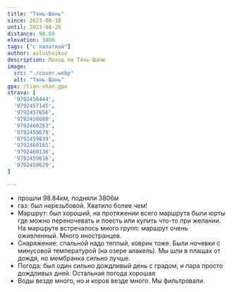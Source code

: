 ```yaml
---
title: "Тянь-Шань"
since: 2023-08-18
until: 2023-08-26
distance: 98.84
elevation: 3806
tags: ["с палаткой"]
author: aslushnikov
description: Поход по Тянь-Шаню
image:
  src: "./cover.webp"
  alt: "Тянь-Шань"
gpx: /tian-shan.gpx
strava: [
  '9792456444',
  '9792457145',
  '9792457656',
  '9792458680',
  '9792460263',
  '9792459676',
  '9792459839',
  '9792460165',
  '9792460136',
  '9792459616',
  '9792459629',
]

---
```


- прошли 98.84км, подняли 3806м
- газ: был нерезьбовой. Хватило более чем! 
- Маршрут: был хороший, на протяжении всего маршрута были юрты где можно переночевать и поесть или купить что-то при желании. На маршруте встречалось много групп: маршрут очень оживленный. Много иностранцев. 
- Снаряжение: спальной надо теплый, коврик тоже. Были ночевки с минусовой температурой (на озере алакель). Мы шли в плащах от дождя, но мембранка сильно лучше.
- Погода: был один сильно дождливый день с градом, и пара просто дождливых дней. Остальная погода хорошая
- Воды везде много, но и коров везде много. Мы фильтровали.